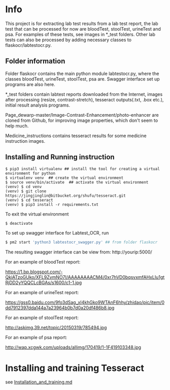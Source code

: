 # Info
This project is for extracting lab test results from a lab test report, the lab test that can be processed for now are bloodTest, stoolTest, urineTest and psa. For examples of these tests, see images in *_test folders. Other lab tests can also be processed by adding necessary classes to flaskocr/labtestocr.py.

## Folder information
Folder flaskocr contains the main python module labtestocr.py, where the classes bloodTest, urineTest, stoolTest, psa are. Swagger interface set up programs are also here.

*_test folders contain labtest reports downloaded from the Internet, images after processing (resize, contrast-stretch), tesseract outputs(.txt, .box etc.), initial result analysis programs.

Page_dewarp-master/Image-Contrast-Enhancement/photo-enhancer are cloned from Github, for improving image properties, which don't seem to help much.

Medicine_instructions contains tesseract results for some medicine instruction images.

## Installing and Running instruction
```
$ pip3 install virtualenv ## install the tool for creating a virtual environment for python
$ virtualenv venv  ## create the virtual environment
$ source venv/bin/activate  ## activate the virtual environment
(venv) $ cd venv
(venv) $ git clone https://jingjinglin@bitbucket.org/shufu/tesseract.git
(venv) $ cd tesseract
(venv) $ pip3 install -r requirements.txt
```
To exit the virtual environment
```bash
$ deactivate
```

To set up swagger interface for Labtest_OCR, run 
```bash
$ pm2 start 'python3 labtestocr_swagger.py' ## from folder flaskocr
```

The resulting swagger interface can be view from: http://yourip:5000/

For an example of bloodTest report:

https://1.bp.blogspot.com/-QkiATzoGUko/XFL9ZvmNO7I/AAAAAAAACM4/0xr7hVD0bqsvxmfAHxLIu1gtRjDD2yYQQCLcBGAs/s1600/c1-1.jpg

For an example of urineTest report:

https://gss0.baidu.com/9fo3dSag_xI4khGko9WTAnF6hhy/zhidao/pic/item/0dd7912397dda144a7a23964b0b7d0a20df486b8.jpg

For an example of stoolTest report:

http://askimg.39.net/topic/20150319/785494.jpg

For an example of psa report:

http://wap.xcgwk.com/uploads/allimg/170419/1-1F419103348.jpg

# Installing and training Tesseract
see [Installation_and_training.md](Installation_and_training.md)